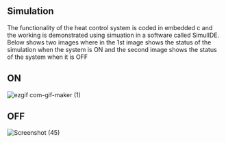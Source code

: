 
## Simulation
The functionality of the heat control system is coded in embedded c and the working is demonstrated using simuation in a software called SimulIDE. Below shows two images where in the 1st image shows the status of the simulation when the system is ON and the second image shows the status of the system when it is OFF
## ON
![ezgif com-gif-maker (1)](https://user-images.githubusercontent.com/94221735/144048994-df05f206-2faf-4938-8f25-c9408d269504.gif)
## OFF
![Screenshot (45)](https://user-images.githubusercontent.com/94221735/144052026-a2a471fd-1edf-4e68-9775-a8bd643d3230.png)

